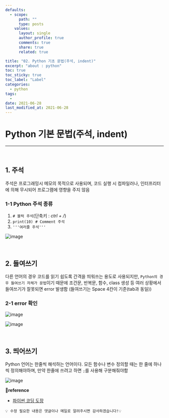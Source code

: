 ```yaml
---
defaults:
  - scope:
      path: ""
      type: posts
    values:
      layout: single
      author_profile: true
      comments: true
      share: true
      related: true

title: "02. Python 기초 문법(주석, indent)"
excerpt: "about : python"
toc: true
toc_sticky: true
toc_label: "Label"
categories:
  - python
tags:
  - 
date: 2021-06-28
last_modified_at: 2021-06-28
---
```


# Python 기본 문법(주석, indent)
---
<br>

## 1. 주석

주석은 프로그래밍시 메모의 목적으로 사용되며, 코드 실행 시 컴파일러나, 인터프리터에 의해 무시되어 프로그램에 영향을 주지 않음

### 1-1 Python 주석 종류

1. `# 블럭 주석`(단축키 : *ctrl + /*)
2. `print(10) # Comment 주석`
3. `'''여러줄 주석'''`

![image](https://user-images.githubusercontent.com/77658029/123656324-c5b46900-d86a-11eb-9c48-f052c0acf86a.png)

<br>

## 2. 들여쓰기

다른 언어의 경우 코드를 읽기 쉽도록 간격을 띄워쓰는 용도로 사용되지만, `Python의 경우 들여쓰기 자체가 문법`이기 때문에 조건문, 반복문, 함수, class 생성 등 여러 상황에서 들여쓰기가 잘못되면 error 발생함
(들여쓰기는 Space 4칸이 기준(tab과 동일))

### 2-1 error 확인

![image](https://user-images.githubusercontent.com/77658029/123657043-69057e00-d86b-11eb-9cbd-05ff4670e709.png)

![image](https://user-images.githubusercontent.com/77658029/123657318-a5d17500-d86b-11eb-8824-e8bc40231a56.png)


<br>

## 3. 띄어쓰기

Python 언어는 한줄씩 해석하는 언어이다. 모든 함수나 변수 정의할 때는 한 줄에 하나씩 정의해야하며, 만약 한줄에 쓰려고 하면 `;`를 사용해 구분해줘야함

![image](https://user-images.githubusercontent.com/77658029/123657600-e630f300-d86b-11eb-90b6-73c9086ad315.png)


**📌reference**
- [파이썬 코딩 도장](https://dojang.io/course/view.php?id=7)

```
💡 수정 필요한 내용은 댓글이나 메일로 알려주시면 감사하겠습니다!💡 
```